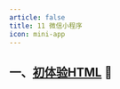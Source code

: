 ```yaml
---
article: false
title: 11 微信小程序
icon: mini-app
---
```

## 一、[初体验HTML](/web/html/html01) :clown_face:


